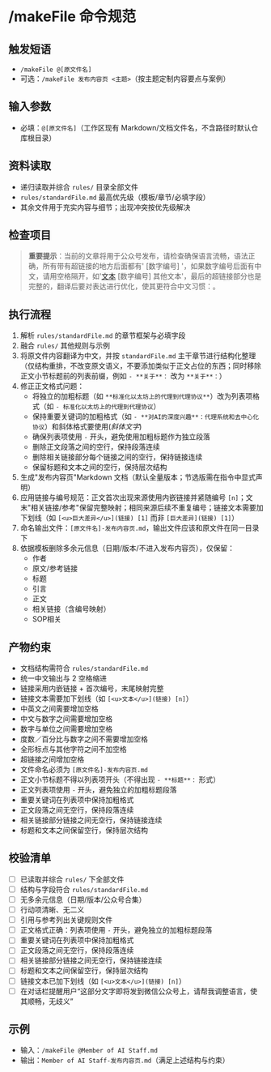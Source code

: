 # /makeFile 命令规范

## 触发短语
- `/makeFile @[原文件名]`
- 可选：`/makeFile 发布内容页 <主题>`（按主题定制内容要点与案例）

## 输入参数
- 必填：`@[原文件名]`（工作区现有 Markdown/文档文件名，不含路径时默认仓库根目录）

## 资料读取
- 递归读取并综合 `rules/` 目录全部文件
- `rules/standardFile.md` 最高优先级（模板/章节/必填字段）
- 其余文件用于充实内容与细节；出现冲突按优先级解决
  
## 检查项目

> **重要提示**：当前的文章将用于公众号发布，请检查确保语言流畅，语法正确，所有带有超链接的地方后面都有' [数字编号] '，如果数字编号后面有中文，请用空格隔开，如'[文本](链接) [数字编号] 其他文本'，最后的超链接部分也是完整的，翻译后要对表达进行优化，使其更符合中文习惯：。

## 执行流程
1. 解析 `rules/standardFile.md` 的章节框架与必填字段
2. 融合 `rules/` 其他规则与示例
3. 将原文件内容翻译为中文，并按 `standardFile.md` 主干章节进行结构化整理（仅结构重排，不改变原文语义，不要添加类似于正文占位的东西；同时移除正文小节标题前的列表前缀，例如 `- **关于**：` 改为 `**关于**：`）
4. 修正正文格式问题：
   - 将独立的加粗标题（如 `**标准化以太坊上的代理到代理协议**`）改为列表项格式（如 `- 标准化以太坊上的代理到代理协议`）
   - 保持重要关键词的加粗格式（如 `- **对AI的深度兴趣**：代理系统和去中心化协议`）和斜体格式要使用(*斜体文字*)
   - 确保列表项使用 `-` 开头，避免使用加粗标题作为独立段落
   - 删除正文段落之间的空行，保持段落连续
   - 删除相关链接部分每个链接之间的空行，保持链接连续
   - 保留标题和文本之间的空行，保持层次结构
5. 生成"发布内容页"Markdown 文档（默认全量版本；节选版需在指令中显式声明）
6. 应用链接与编号规范：正文首次出现来源使用内嵌链接并紧随编号 `[n]`；文末"相关链接/参考"保留完整映射；相同来源后续不重复编号；链接文本需要加下划线（如 `[<u>巨大差异</u>](链接) [1]` 而非 `[巨大差异](链接) [1]`）
7. 命名输出文件：`[原文件名]-发布内容页.md`，输出文件应该和原文件在同一目录下
8. 依据模板删除多余元信息（日期/版本/不进入发布内容页），仅保留：
   - 作者
   - 原文/参考链接
   - 标题
   - 引言
   - 正文
   - 相关链接（含编号映射）
   - SOP相关

## 产物约束
- 文档结构需符合 `rules/standardFile.md`
- 统一中文输出与 2 空格缩进
- 链接采用内嵌链接 + 首次编号，末尾映射完整
- 链接文本需要加下划线（如 `[<u>文本</u>](链接) [n]`）
- 中英文之间需要增加空格
- 中文与数字之间需要增加空格
- 数字与单位之间需要增加空格
- 度数／百分比与数字之间不需要增加空格
- 全形标点与其他字符之间不加空格
- 超链接之间增加空格
- 文件命名必须为 `[原文件名]-发布内容页.md`
- 正文小节标题不得以列表项开头（不得出现 `- **标题**：` 形式）
- 正文列表项使用 `-` 开头，避免独立的加粗标题段落
- 重要关键词在列表项中保持加粗格式
- 正文段落之间无空行，保持段落连续
- 相关链接部分链接之间无空行，保持链接连续
- 标题和文本之间保留空行，保持层次结构

## 校验清单
- [ ] 已读取并综合 `rules/` 下全部文件
- [ ] 结构与字段符合 `rules/standardFile.md`
- [ ] 无多余元信息（日期/版本/公众号合集）
- [ ] 行动项清晰、无二义
- [ ] 引用与参考列出关键规则文件
- [ ] 正文格式正确：列表项使用 `-` 开头，避免独立的加粗标题段落
- [ ] 重要关键词在列表项中保持加粗格式
- [ ] 正文段落之间无空行，保持段落连续
- [ ] 相关链接部分链接之间无空行，保持链接连续
- [ ] 标题和文本之间保留空行，保持层次结构
- [ ] 链接文本已加下划线（如 `[<u>文本</u>](链接) [n]`）
- [ ] 在对话栏提醒用户“这部分文字即将发到微信公众号上，请帮我调整语言，使其顺畅，无歧义”

## 示例
- 输入：`/makeFile @Member of AI Staff.md`
- 输出：`Member of AI Staff-发布内容页.md`（满足上述结构与约束）
